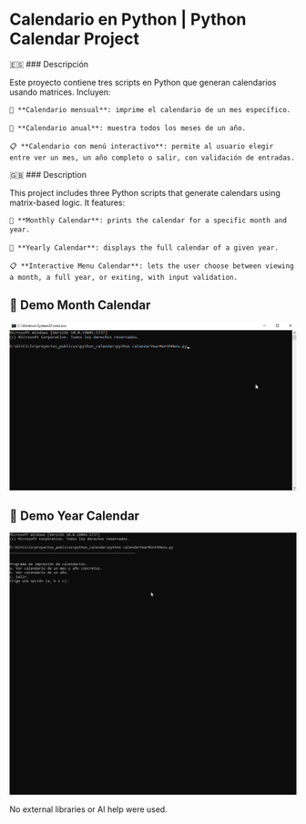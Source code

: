  # Calendario en Python | Python Calendar Project

🇪🇸 ### Descripción

Este proyecto contiene tres scripts en Python que generan calendarios usando matrices. Incluyen:

    📅 **Calendario mensual**: imprime el calendario de un mes específico.

    📅 **Calendario anual**: muestra todos los meses de un año.

    📋 **Calendario con menú interactivo**: permite al usuario elegir entre ver un mes, un año completo o salir, con validación de entradas.

🇬🇧 ### Description

This project includes three Python scripts that generate calendars using matrix-based logic. It features:

    📅 **Monthly Calendar**: prints the calendar for a specific month and year.

    📅 **Yearly Calendar**: displays the full calendar of a given year.

    📋 **Interactive Menu Calendar**: lets the user choose between viewing a month, a full year, or exiting, with input validation.

## 🎥 Demo Month Calendar

![Demo Calendario](media/month.gif)

## 🎥 Demo Year Calendar

![Demo Calendario](media/year.gif)

No external libraries or AI help were used.
